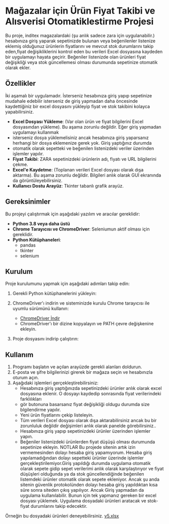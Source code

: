 # Mağazalar için Ürün Fiyat Takibi ve Alısverisi Otomatiklestirme Projesi

Bu proje, inditex magazalardaki (şu anlık sadece zara için uygulanabilir.) hesabınıza giriş yaparak sepetinizde bulunan veya beğenilenler listenize
eklemiş olduğunuz ürünlerin fiyatlarını ve mevcut stok durumlarını takip eden,fiyat değişikliklerini kontrol eden bu verileri Excel
dosyasına kaydeden bir uygulamayı hayata geçirir. 
Beğeniler listenizde olan ürünleri fiyat değişikliği veya stok güncellemesi olması durumunda sepetinize otomatik olarak ekler.


## Özellikler
İki aşamalı bir uygulamadır.
İsterseniz hesabınıza giriş yapıp sepetinize mudahale edebilir isterseniz de giriş yapmadan daha öncesinde kaydettiğiniz bir excel dosyasını yükleyip
fiyat ve stok takibini kolayca yapabilirsiniz.
- **Excel Dosyası Yükleme**: (Var olan ürün ve fiyat bilgilerini Excel dosyasından yükleme). Bu aşama zorunlu değildir. Eğer giriş yapmadan uygulamayı kullanmak
-  isterseniz dosya yüklemelisiniz ancak hesabınıza giriş yaparsanız herhangi bir dosya eklemenize gerek yok. Giriş yaptığınız durumda
-  otomatik olarak sepetteki ve beğenilen listenizdeki veriler üzerinden işlemler yapılır.
- **Fiyat Takibi**: ZARA sepetinizdeki ürünlerin adı, fiyatı ve URL bilgilerini çekme.
- **Excel'e Kaydetme**: (Toplanan verileri Excel dosyası olarak dışa aktarma). Bu aşama zorunlu değildir. Bilgileri anlık olarak GUİ ekranında da görüntüleyebilirsiniz.
- **Kullanıcı Dostu Arayüz**: Tkinter tabanlı grafik arayüz.

## Gereksinimler
Bu projeyi çalıştırmak için aşağıdaki yazılım ve aracılar gereklidir:

- **Python 3.8 veya daha üstü**
- **Chrome Tarayıcısı ve ChromeDriver**: Seleniumun aktif olması için gereklidir.
- **Python Kütüphaneleri**:
  - pandas
  - tkinter
  - selenium

## Kurulum
Proje kurulumunu yapmak için aşağıdaki adımları takip edin:

1. Gerekli Python kütüphanelerini yükleyin:

3. ChromeDriver'ı indirin ve sisteminizde kurulu Chrome tarayıcısı ile uyumlu sürümünü kullanın:
    - [ChromeDriver İndir](https://developer.chrome.com/docs/chromedriver/downloads?hl=tr)
    - ChromeDriver'ı bir dizine kopyalayın ve PATH çevre değişkenine ekleyin.

4. Proje dosyasını indirip çalıştırın:

## Kullanım
1. Programı başlatın ve açılan arayüzde gerekli alanları doldurun.
2. E-posta ve şifre bilgilerinizi girerek bir mağaza seçin ve hesabınızla oturum açın.
3. Aşağıdaki işlemleri gerçekleştirebilirsiniz:
    - Hesabınıza giriş yaptığınızda sepetinizdeki ürünler anlık olarak excel dosyasına eklenir. O dosyayı kaydedip sonrasında fiyat verilerindeki farklılıkları
    - gör butonuna basarsanız fiyat değişikliği oldugu durumda size blgilendirme yapılır.
    - Yeni ürün fiyatlarını çekip listeleyin.
    - Tüm verileri Excel dosyası olarak dışa aktarabilirsiniz ancak bu bir zorunluluk değildir değişimleri anlık olarak panelde görebilirsiniz..
    - Hesabınıza giriş yapıp sepetinizdeki ürünler üzerinden işlemler yapın.
    - Beğeniler listenizdeki ürünlerden fiyat düşüşü olması durumunda sepetinize ekleyin.
NOTLAR
Bu projede sitenin artık izin vermemesinden dolayı hesaba giriş yapamıyorum. Hesaba giriş yapılamadığından dolayı sepetteki ürünler üzerinde işlemler
gerçekleştirilemiyor.Giriş yapıldığı durumda uygulama otomatik olarak sepete gidip sepet verilerimi anlık olarak karşılaştırıyor ve fiyat düşüşleri olduğunda ya da stok güncellendiğinde beğenilen
listemdeki ürünler otomatik olarak sepete ekleniyor.
Ancak şu anda sitenin güvenlik protokolünden dolayı hesaba giriş yapıldıktan kısa süre sonra siteden çıkış yapılıyor.
Ancak Giriş yapmadan da uygulama kullanılabilir. Bunun için tek yapmanız gereken bir excel dosyası yüklemek. Uygulama dosyadaki ürünleri aratacak ve stok- fiyat durumlarını takip edecektir.

Örneğin bu dosyadaki ürünleri deneyebilirsiniz.
[v5.xlsx](https://github.com/user-attachments/files/18443642/v5.xlsx)

